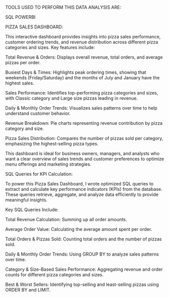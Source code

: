 TOOLS USED TO PERFORM THIS DATA ANALYSIS ARE:

SQL 
POWERBI

PIZZA SALES DASHBOARD:

This interactive dashboard provides insights into pizza sales performance, customer ordering trends, and revenue distribution across different pizza categories and sizes. Key features include:

Total Revenue & Orders: Displays overall revenue, total orders, and average pizzas per order.

Busiest Days & Times: Highlights peak ordering times, showing that weekends (Friday/Saturday) and the months of July and January have the highest sales.

Sales Performance: Identifies top-performing pizza categories and sizes, with Classic category and Large size pizzas leading in revenue.

Daily & Monthly Order Trends: Visualizes sales patterns over time to help understand customer behavior.

Revenue Breakdown: Pie charts representing revenue contribution by pizza category and size.

Pizza Sales Distribution: Compares the number of pizzas sold per category, emphasizing the highest-selling pizza types.

This dashboard is ideal for business owners, managers, and analysts who want a clear overview of sales trends and customer preferences to optimize menu offerings and marketing strategies.

SQL Queries for KPI Calculation:

To power this Pizza Sales Dashboard, I wrote optimized SQL queries to extract and calculate key performance indicators (KPIs) from the database. These queries retrieve, aggregate, and analyze data efficiently to provide meaningful insights.

Key SQL Queries Include:

Total Revenue Calculation: Summing up all order amounts.

Average Order Value: Calculating the average amount spent per order.

Total Orders & Pizzas Sold: Counting total orders and the number of pizzas sold.

Daily & Monthly Order Trends: Using GROUP BY to analyze sales patterns over time.

Category & Size-Based Sales Performance: Aggregating revenue and order counts for different pizza categories and sizes.

Best & Worst Sellers: Identifying top-selling and least-selling pizzas using ORDER BY and LIMIT.
